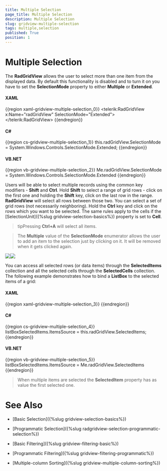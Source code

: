 ```yaml
---
title: Multiple Selection
page_title: Multiple Selection
description: Multiple Selection
slug: gridview-multiple-selection
tags: multiple,selection
published: True
position: 1
---
```


# Multiple Selection

The __RadGridView__ allows the user to select more than one item from the displayed data. By default this functionality is disabled and to turn it on you have to set the __SelectionMode__ property to either __Multiple__ or __Extended__.

#### __XAML__

{{region xaml-gridview-multiple-selection_0}}
	<telerik:RadGridView x:Name="radGridView"
	                         SelectionMode="Extended">
	    <!--...-->
	</telerik:RadGridView>
{{endregion}}

#### __C#__

{{region cs-gridview-multiple-selection_1}}
	this.radGridView.SelectionMode = System.Windows.Controls.SelectionMode.Extended;
{{endregion}}

#### __VB.NET__

{{region vb-gridview-multiple-selection_2}}
	Me.radGridView.SelectionMode = System.Windows.Controls.SelectionMode.Extended
{{endregion}}

Users will be able to select multiple records using the common key modifiers - __Shift__ and __Ctrl__. Hold __Shift__ to select a range of grid rows - click on the first one and holding the __Shift__ key, click on the last row in the range. __RadGridView__ will select all rows between those two. You can select a set of grid rows (not necessarily neighboring). Hold the __Ctrl__ key and click on the rows which you want to be selected. The same rules apply to the cells if the [SelectionUnit]({%slug gridview-selection-basics%}) property is set to __Cell__.

>tipPressing __Ctrl+A__ will select all items.

>The __Multiple__ value of the __SelectionMode__ enumerator allows the user to add an item to the selection just by clicking on it. It will be removed when it gets clicked again.

![](images/RadGridView_MultipleSelection_1.png)![](images/gridview_cell_selection.png)

You can access all selected rows (or data items) through the __SelectedItems__ collection and all the selected cells through the __SelectedCells__ collection. The following example demonstrates how to bind a __ListBox__ to the selected items of a grid:

#### __XAML__

{{region xaml-gridview-multiple-selection_3}}
	<ListBox x:Name="listBoxSelectedItems"
	 DisplayMemberPath="Name"
	 ItemsSource="{Binding SelectedItems, ElementName=radGridView}" />
{{endregion}}



#### __C#__

{{region cs-gridview-multiple-selection_4}}
	listBoxSelectedItems.ItemsSource = this.radGridView.SelectedItems;
{{endregion}}

#### __VB.NET__

{{region vb-gridview-multiple-selection_5}}
	listBoxSelectedItems.ItemsSource = Me.radGridView.SelectedItems
{{endregion}}

>When multiple items are selected the __SelectedItem__ property has as value the first selected one.

# See Also

 * [Basic Selection]({%slug gridview-selection-basics%})

 * [Programmatic Selection]({%slug radgridview-selection-programmatic-selection%})

 * [Basic Filtering]({%slug gridview-filtering-basic%})

 * [Programmatic Filtering]({%slug gridview-filtering-programmatic%})

 * [Multiple-column Sorting]({%slug gridview-multiple-column-sorting%})
